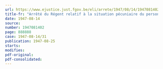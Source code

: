 ```yaml
---
url: https://www.ejustice.just.fgov.be/eli/arrete/1947/08/14/1947081402/justel
title-fr: "Arrêté du Régent relatif à la situation pécuniaire du personnel temporaire repris des services de l'ex-corporation nationale de l'agriculture et de l'alimentation (abrogé par AR 06-03-1951, art. 2)"
date: 1947-08-14
source:
number: 1947081402
page: 888888
case: 1947-08-14/31
publication: 1947-08-25
starts:
modifies:
pdf-original:
pdf-consolidated:
---
```


